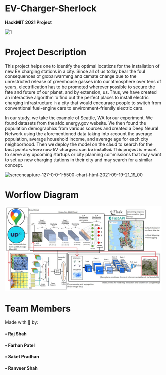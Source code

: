# EV-Charger-Sherlock
**HackMIT 2021 Project**

![1](https://user-images.githubusercontent.com/25654606/133933981-5d30c1c0-3a5c-407f-b2f2-89d02e536c56.png)


# Project Description

<p>This project helps one to identify the optimal locations for the installation of new EV charging stations in a city. Since all of us today bear the foul consequences of global warming and climate change due to the unrestricted release of greenhouse gasses into our atmosphere over tens of years, electrification has to be promoted wherever possible to secure the fate and future of our planet, and by extension, us. Thus, we have created an interactive algorithm to find out the perfect places to install electric charging infrastructure in a city that would encourage people to switch from conventional fuel-engine cars to environment-friendly electric cars.</p>

<p>In our study, we take the example of Seattle, WA for our experiment. We found datasets from the afdc.energy.gov website. We then found the population demographics from various sources and created a Deep Neural Network using the aforementioned data taking into account the average population, average household income, and average age for each city neighborhood. Then we deploy the model on the cloud to search for the best points where new EV chargers can be installed. This project is meant to serve any upcoming startups or city planning commissions that may want to set up new charging stations in their city and may search for a similar concept.</p>
  
![screencapture-127-0-0-1-5500-chart-html-2021-09-19-21_19_00](https://user-images.githubusercontent.com/25654606/133933969-c457d449-5d48-4b41-9378-72e53e7ed569.png)

# Worflow Diagram

![2](https://raw.githubusercontent.com/Saketspradhan/EV-Charger-Sherlock/main/images/working.jpeg)


# Team Members

Made with 💖 by:

<h4>• Raj Shah</h4>
<h4>• Farhan Patel</h4>
<h4>• Saket Pradhan</h4>
<h4>• Ranveer Shah</h4>
